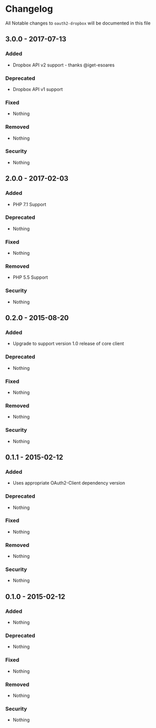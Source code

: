 # Changelog
All Notable changes to `oauth2-dropbox` will be documented in this file

## 3.0.0 - 2017-07-13

### Added
- Dropbox API v2 support - thanks @iget-esoares

### Deprecated
- Dropbox API v1 support

### Fixed
- Nothing

### Removed
- Nothing

### Security
- Nothing

## 2.0.0 - 2017-02-03

### Added
- PHP 7.1 Support

### Deprecated
- Nothing

### Fixed
- Nothing

### Removed
- PHP 5.5 Support

### Security
- Nothing

## 0.2.0 - 2015-08-20

### Added
- Upgrade to support version 1.0 release of core client

### Deprecated
- Nothing

### Fixed
- Nothing

### Removed
- Nothing

### Security
- Nothing

## 0.1.1 - 2015-02-12

### Added
- Uses appropriate OAuth2-Client dependency version

### Deprecated
- Nothing

### Fixed
- Nothing

### Removed
- Nothing

### Security
- Nothing

## 0.1.0 - 2015-02-12

### Added
- Nothing

### Deprecated
- Nothing

### Fixed
- Nothing

### Removed
- Nothing

### Security
- Nothing
